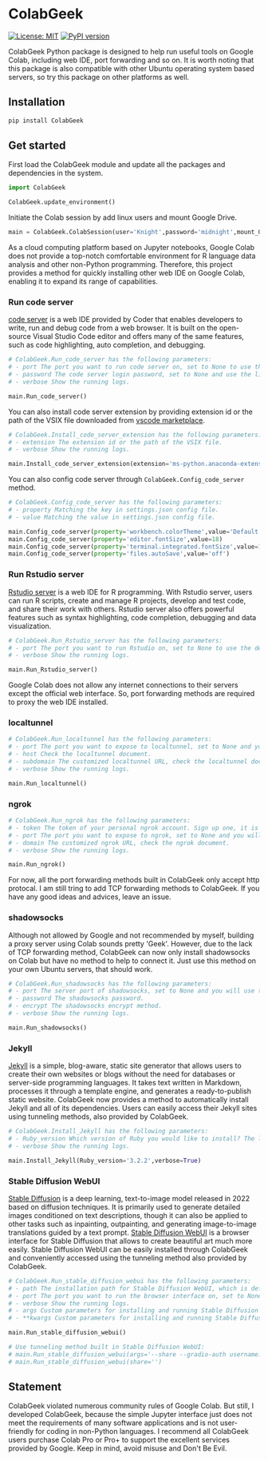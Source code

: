 # ColabGeek

[![License: MIT](https://img.shields.io/badge/License-MIT-yellow.svg)](https://github.com/yimingsun12138/ColabGeek/blob/main/LICENSE)
[![PyPI version](https://badge.fury.io/py/ColabGeek.svg)](https://badge.fury.io/py/ColabGeek)

ColabGeek Python package is designed to help run useful tools on Google Colab, including web IDE, port forwarding and so on. It is worth noting that this package is also compatible with other Ubuntu operating system based servers, so try this package on other platforms as well.

## Installation

```python
pip install ColabGeek
```

## Get started

First load the ColabGeek module and update all the packages and dependencies in the system.

```python
import ColabGeek

ColabGeek.update_environment()
```

Initiate the Colab session by add linux users and mount Google Drive.

```python
main = ColabGeek.ColabSession(user='Knight',password='midnight',mount_GD=True)
```

As a cloud computing platform based on Jupyter notebooks, Google Colab does not provide a top-notch comfortable environment for R language data analysis and other non-Python programming. Therefore, this project provides a method for quickly installing other web IDE on Google Colab, enabling it to expand its range of capabilities.

### Run code server

[code server](https://github.com/coder/code-server) is a web IDE provided by Coder that enables developers to write, run and debug code from a web browser. It is built on the open-source Visual Studio Code editor and offers many of the same features, such as code highlighting, auto completion, and debugging.

```python
# ColabGeek.Run_code_server has the following parameters:
# - port The port you want to run code server on, set to None to use the default port.
# - password The code server login password, set to None and use the linux user password by default.
# - verbose Show the running logs.

main.Run_code_server()
```

You can also install code server extension by providing extension id or the path of the VSIX file downloaded from [vscode marketplace](https://marketplace.visualstudio.com/vscode).

```python
# ColabGeek.Install_code_server_extension has the following parameters:
# - extension The extension id or the path of the VSIX file.
# - verbose Show the running logs.

main.Install_code_server_extension(extension='ms-python.anaconda-extension-pack')
```

You can also config code server through `ColabGeek.Config_code_server` method.

```python
# ColabGeek.Config_code_server has the following parameters:
# - property Matching the key in settings.json config file.
# - value Matching the value in settings.json config file.

main.Config_code_server(property='workbench.colorTheme',value='Default Dark+')
main.Config_code_server(property='editor.fontSize',value=18)
main.Config_code_server(property='terminal.integrated.fontSize',value=18)
main.Config_code_server(property='files.autoSave',value='off')
```

### Run Rstudio server

[Rstudio server](https://posit.co/products/open-source/rstudio-server/) is a web IDE for R programming. With Rstudio server, users can run R scripts, create and manage R projects, develop and test code, and share their work with others. Rstudio server also offers powerful features such as syntax highlighting, code completion, debugging and data visualization.

```python
# ColabGeek.Run_Rstudio_server has the following parameters:
# - port The port you want to run Rstudio on, set to None to use the default port.
# - verbose Show the running logs.

main.Run_Rstudio_server()
```

Google Colab does not allow any internet connections to their servers except the official web interface. So, port forwarding methods are required to proxy the web IDE installed.

### localtunnel

```python
# ColabGeek.Run_localtunnel has the following parameters:
# - port The port you want to expose to localtunnel, set to None and you will use the default port.
# - host Check the localtunnel document.
# - subdomain The customized localtunnel URL, check the localtunnel document. (Do not include '_' in the subdomain!)
# - verbose Show the running logs.

main.Run_localtunnel()
```

### ngrok

```python
# ColabGeek.Run_ngrok has the following parameters:
# - token The token of your personal ngrok account. Sign up one, it is free.
# - port The port you want to expose to ngrok, set to None and you will use the default port.
# - domain The customized ngrok URL, check the ngrok document.
# - verbose Show the running logs.

main.Run_ngrok()
```

For now, all the port forwarding methods built in ColabGeek only accept http protocal. I am still tring to add TCP forwarding methods to ColabGeek. If you have any good ideas and advices, leave an issue.

### shadowsocks

Although not allowed by Google and not recommended by myself, building a proxy server using Colab sounds pretty 'Geek'. However, due to the lack of TCP forwarding method, ColabGeek can now only install shadowsocks on Colab but have no method to help to connect it. Just use this method on your own Ubuntu servers, that should work.

```python
# ColabGeek.Run_shadowsocks has the following parameters:
# - port The server port of shadowsocks, set to None and you will use the default port.
# - password The shadowsocks password.
# - encrypt The shadowsocks encrypt method.
# - verbose Show the running logs.

main.Run_shadowsocks()
```

### Jekyll

[Jekyll](https://jekyllrb.com/) is a simple, blog-aware, static site generator that allows users to create their own websites or blogs without the need for databases or server-side programming languages. It takes text written in Markdown, processes it through a template engine, and generates a ready-to-publish static website. ColabGeek now provides a method to automatically install Jekyll and all of its dependencies. Users can easily access their Jekyll sites using tunneling methods, also provided by ColabGeek.

```python
# ColabGeek.Install_Jekyll has the following parameters:
# - Ruby_version Which version of Ruby you would like to install? The latest stable version is recommended.
# - verbose Show the running logs.

main.Install_Jekyll(Ruby_version='3.2.2',verbose=True)
```

### Stable Diffusion WebUI

[Stable Diffusion](https://github.com/CompVis/stable-diffusion) is a deep learning, text-to-image model released in 2022 based on diffusion techniques. It is primarily used to generate detailed images conditioned on text descriptions, though it can also be applied to other tasks such as inpainting, outpainting, and generating image-to-image translations guided by a text prompt. [Stable Diffusion WebUI](https://github.com/AUTOMATIC1111/stable-diffusion-webui) is a browser interface for Stable Diffusion that allows to create beautiful art much more easily. Stable Diffusion WebUI can be easily installed through ColabGeek and conveniently accessed using the tunneling method also provided by ColabGeek.

```python
# ColabGeek.Run_stable_diffusion_webui has the following parameters:
# - path The installation path for Stable Diffusion WebUI, which is defaulted to /tmp.
# - port The port you want to run the browser interface on, set to None to use the default port.
# - verbose Show the running logs.
# - args Custom parameters for installing and running Stable Diffusion WebUI.
# - **kwargs Custom parameters for installing and running Stable Diffusion WebUI. Cannot be used in conjunction with the args parameter.

main.Run_stable_diffusion_webui()

# Use tunneling method built in Stable Diffusion WebUI:
# main.Run_stable_diffusion_webui(args='--share --gradio-auth username:password')
# main.Run_stable_diffusion_webui(share='')
```

## Statement

ColabGeek violated numerous community rules of Google Colab. But still, I developed ColabGeek, because the simple Jupyter interface just does not meet the requirements of many software applications and is not user-friendly for coding in non-Python languages. I recommend all ColabGeek users purchase Colab Pro or Pro+ to support the excellent services provided by Google. Keep in mind, avoid misuse and Don't Be Evil.
